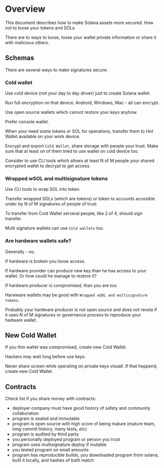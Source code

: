 # Overview

This document describes how to make Solana assets more secured. How not to loose your tokens and SOLs.

There are to ways to loose, loose your wallet private information or share it with malicious others.

## Schemas 

There are several ways to make signatures secure.

### Cold wallet

Use cold device (not your day to day driver) just to create Solana wallet. 

Run full encryption on that device. Android, Windows, Mac - all can encrypt.

Use open source wallets which cannot restore your keys anyhow.

Prefer console wallet.

When your need some tokens or SOL for operations, transfer them to Hot Wallet available on your work device.

Encrypt and export `Cold Wallet`, share storage with people your trust. Make sure that at least on of them tried to use wallet on cold device too.

Consider to use CLI tools which allows at least N of M people your shared encrypted wallet to decrypt to get access. 

### Wrapped wSOL and multisignature tokens

Use CLI tools to wrap SOL into token. 

Transfer wrapped SOLs (which are tokens) or token to accounts accesible under by N of M signatures of people of trust. 

To transfer from Cold Wallet serveral people, like 2 of 4, should sign transfer.

Multi signature wallets can use `Cold wallets` too. 

### Are hardware wallets safe? 

Generally - no.

If hardware is broken you loose access. 

If hardware provider can produce new key than he has access to your wallet. Or how could he manage to restore it?

If hardware producer is compromised, than you are too. 

Harwware wallets may be good with `Wrapped wSOL and multisignature tokens`.

Probably your hardware producer is not open source and does not revela if it uses N of M signatures or governance process to reproduce your hadware wallet.

## New Cold Wallet

If you thin wallet was compromised, create new Cold Wallet. 

Hackers may wait long before use keys. 

Never share screen while operating on private keys visuall. If that heppend, create new Cold Wallet.

## Contracts

Check list if you share money with contracts:

- deployer company must have good history of safety and community collaboration
- program is sealed and immutable
- program is open source with high score of being mature (mature team, long commit history, many tests, etc)
- program is audited by third party
- you personally deployed program or person you trust
- program uses multisignature deploy if mutable
- you tested program on small amounts
- program has reproducible builds, you downloaded program from solana, built it locally, and hashes of both match 

